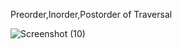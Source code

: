 Preorder,Inorder,Postorder of Traversal

![Screenshot (10)](https://github.com/user-attachments/assets/f29affb6-d6d0-4a49-ae48-f5c501438a2e)
